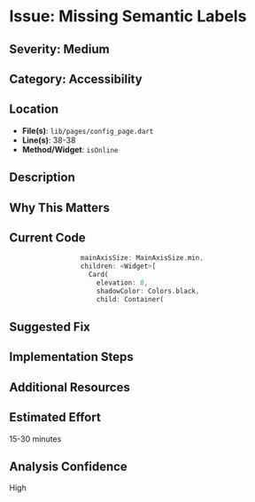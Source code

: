 # Issue: Missing Semantic Labels

## Severity: Medium

## Category: Accessibility

## Location
- **File(s)**: `lib/pages/config_page.dart`
- **Line(s)**: 38-38
- **Method/Widget**: `isOnline`

## Description


## Why This Matters


## Current Code
```dart
                  mainAxisSize: MainAxisSize.min,
                  children: <Widget>[
                    Card(
                      elevation: 8,
                      shadowColor: Colors.black,
                      child: Container(
```

## Suggested Fix


## Implementation Steps


## Additional Resources


## Estimated Effort
15-30 minutes

## Analysis Confidence
High

